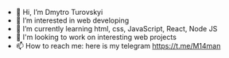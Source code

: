 - 👋 Hi, I’m Dmytro Turovskyi
- 👀 I’m interested in web developing
- 🌱 I’m currently learning html, css, JavaScript, React, Node JS
- 💞️ I'm looking to work on interesting web projects
- 📫 How to reach me: here is my telegram https://t.me/M14man

<!---
M14man/M14man is a ✨ special ✨ repository because its `README.md` (this file) appears on your GitHub profile.
You can click the Preview link to take a look at your changes.
--->
